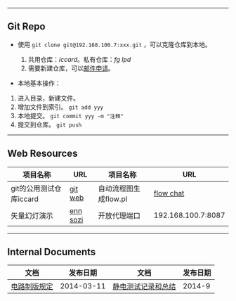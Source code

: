 <head>
<title>git repo</title>
<meta http-equiv="content-type" content="text/html; charset=UTF-8">
<link href="mkd.css" rel="stylesheet" type="text/css">
</head>

---
## Git Repo

- 使用 `git clone git@192.168.100.7:xxx.git` ，可以克隆仓库到本地。

	1. 共用仓库：*iccard*。私有仓库：*fg* *lpd*
	2. 需要新建仓库，可以[邮件申请](mailto:eexpress@139.com)。 

- 本地基本操作：

 1. 进入目录，新建文件。
 1. 增加文件到索引。 `git add yyy`
 1. 本地提交。 `git commit yyy -m "注释"`
 1. 提交到仓库。 `git push`

---

## Web Resources

项目名称|URL|项目名称|URL
--|---|--|---
git的公用测试仓库iccard|[git web](http://127.0.0.1:1234)|自动流程图生成flow.pl|[flow chat](upload.html)
矢量幻灯演示|[enn sozi](enn新奥sozi.svg)|开放代理端口|192.168.100.7:8087

---
## Internal Documents

文档|发布日期|文档|发布日期
--|--|--|--
[电路制版规定](电路制版规定.mkd.html)|2014-03-11|[静电测试记录和总结](静电测试.mkd.html)|2014-9 
